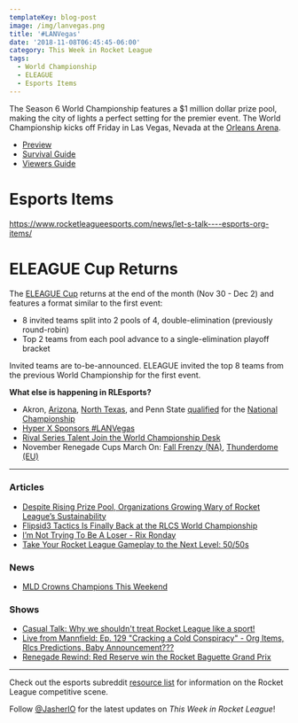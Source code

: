 ```yaml
---
templateKey: blog-post
image: /img/lanvegas.png
title: '#LANVegas'
date: '2018-11-08T06:45:45-06:00'
category: This Week in Rocket League
tags:
  - World Championship
  - ELEAGUE
  - Esports Items
---
```

The Season 6 World Championship features a $1 million dollar prize pool, making the city of lights a perfect setting for the premier event. The World Championship kicks off Friday in Las Vegas, Nevada at the [Orleans Arena](https://www.orleansarena.com/).  

* [Preview](https://www.rocketleagueesports.com/news/rlcs-world-championship-this-weekend-/)
* [Survival Guide](https://www.rocketleagueesports.com/news/rlcs-season-6-world-championship-survival-guide-/)
* [Viewers Guide](https://www.reddit.com/r/RocketLeague/comments/9uqmjl/a_guide_to_watch_the_rlcs_s6_world_championship/)

# Esports Items

https://www.rocketleagueesports.com/news/let-s-talk----esports-org-items/

# ELEAGUE Cup Returns

The [ELEAGUE Cup](https://www.eleague.com/rocketleague-2018/news/eleague-cup-rocket-league-2018) returns at the end of the month (Nov 30 - Dec 2) and features a format similar to the first event: 

* 8 invited teams split into 2 pools of 4, double-elimination (previously round-robin)
* Top 2 teams from each pool advance to a single-elimination playoff bracket

Invited teams are to-be-announced. ELEAGUE invited the top 8 teams from the previous World Championship for the first event. 

**What else is happening in RLEsports?**

* Akron, [Arizona](https://twitter.com/RLEsports/status/1060023422703538176), [North Texas](https://twitter.com/RLEsports/status/1059971884228456448), and Penn State [qualified](https://www.twitch.tv/videos/332566552) for the [National Championship](https://www.rocketleagueesports.com/news/crl-national-championship-tickets-on-sale-now-/)
* [Hyper X Sponsors #LANVegas](https://twitter.com/RLEsports/status/1060266786463993856)
* [Rival Series Talent Join the World Championship Desk]()
* November Renegade Cups March On: [Fall Frenzy (NA)](https://smash.gg/tournament/fall-frenzy/events), [Thunderdome (EU)](https://smash.gg/tournament/rocketeers-thunderdome/events)

---

### Articles

* [Despite Rising Prize Pool, Organizations Growing Wary of Rocket League’s Sustainability](https://esportsobserver.com/rocket-league-revenue-share/)
* [Flipsid3 Tactics Is Finally Back at the RLCS World Championship](https://ginx.tv/rocket-league/flipsid3-tactics-finally-back-rlcs-world-championship/)
* [I’m Not Trying To Be A Loser - Rix Ronday](https://www.theplayerslobby.com/2979/im-not-trying-loser-rix-ronday-method-rocket-league/)
* [Take Your Rocket League Gameplay to the Next Level: 50/50s](http://dignitas.gg/articles/blogs/rocket-league/12854/take-your-rocket-league-gameplay-to-the-next-level-5050s)

### News

* [MLD Crowns Champions This Weekend](https://twitter.com/MLDoubles/status/1059449745817722880)

### Shows

* [Casual Talk: Why we shouldn't treat Rocket League like a sport!](https://www.youtube.com/watch?v=A_wqcPAiXi0)
* [Live from Mannfield: Ep. 129 "Cracking a Cold Conspiracy" - Org Items, Rlcs Predictions, Baby Announcement???](http://www.lfmannfield.com/episodes/2018/11/7/ep-129-cracking-a-cold-conspiracy-org-items-rlcs-predictions-baby-announcement)
* [Renegade Rewind: Red Reserve win the Rocket Baguette Grand Prix](https://www.youtube.com/watch?v=3nCKpau2m3s)

---

Check out the esports subreddit [resource list](https://www.reddit.com/r/RocketLeagueEsports/wiki/links) for information on the Rocket League competitive scene.

Follow [@JasherIO](https://twitter.com/JasherIO) for the latest updates on *This Week in Rocket League*!
